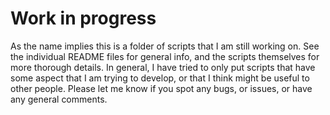 # Work in progress

As the name implies this is a folder of scripts that I am still working on. See the individual README files for general info, and the scripts themselves for more thorough details. In general, I have tried to only put scripts that have some aspect that I am trying to develop, or that I think might be useful to other people. Please let me know if you spot any bugs, or issues, or have any general comments.
